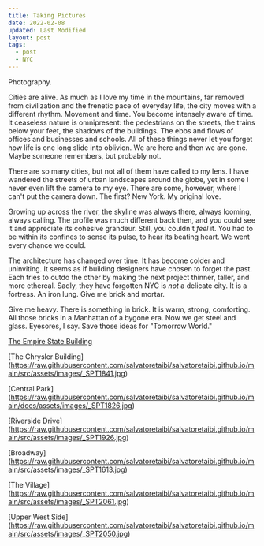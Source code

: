 ```yaml
---
title: Taking Pictures
date: 2022-02-08
updated: Last Modified
layout: post
tags:
  - post
  - NYC
---
```


Photography.
<!-- excerpt -->
Cities are alive. As much as I love my time in the mountains, far removed from civilization and the frenetic pace of everyday life, the city moves with a different rhythm. Movement and time. You become intensely aware of time. It ceaseless nature is omnipresent: the pedestrians on the streets, the trains below your feet, the shadows of the buildings. The ebbs and flows of offices and businesses and schools. All of these things never let you forget how life is one long slide into oblivion. We are here and then we are gone. Maybe someone remembers, but probably not.  

There are so many cities, but not all of them have called to my lens. I have wandered the streets of urban landscapes around the globe, yet in some I never even lift the camera to my eye. There are some, however, where I can't put the camera down. The first? New York. My original love.

Growing up across the river, the skyline was always there, always looming, always calling. The profile was much different back then, and you could see it and appreciate its cohesive grandeur. Still, you couldn't *feel* it. You had to be within its confines to sense its pulse, to hear its beating heart. We went every chance we could.

The architecture has changed over time. It has become colder and uninviting. It seems as if building designers have chosen to forget the past. Each tries to outdo the other by making the next project thinner, taller, and more ethereal. Sadly, they have forgotten NYC is *not* a delicate city. It is a fortress. An iron lung. Give me brick and mortar. 

Give me heavy. There is something in brick. It is warm, strong, comforting. All those bricks in a Manhattan of a bygone era. Now we get steel and glass. Eyesores, I say. Save those ideas for "Tomorrow World." 

[The Empire State Building](https://raw.githubusercontent.com/salvatoretaibi/salvatoretaibi.github.io/main/docs/assets/images/_SPT1345.jpg)

[The Chrysler Building] (https://raw.githubusercontent.com/salvatoretaibi/salvatoretaibi.github.io/main/src/assets/images/_SPT1841.jpg)

[Central Park] (https://raw.githubusercontent.com/salvatoretaibi/salvatoretaibi.github.io/main/docs/assets/images/_SPT1826.jpg)

[Riverside Drive] (https://raw.githubusercontent.com/salvatoretaibi/salvatoretaibi.github.io/main/src/assets/images/_SPT1926.jpg)

[Broadway] (https://raw.githubusercontent.com/salvatoretaibi/salvatoretaibi.github.io/main/src/assets/images/_SPT1613.jpg)

[The Village] (https://raw.githubusercontent.com/salvatoretaibi/salvatoretaibi.github.io/main/src/assets/images/_SPT2061.jpg)

[Upper West Side] (https://raw.githubusercontent.com/salvatoretaibi/salvatoretaibi.github.io/main/src/assets/images/_SPT2050.jpg)